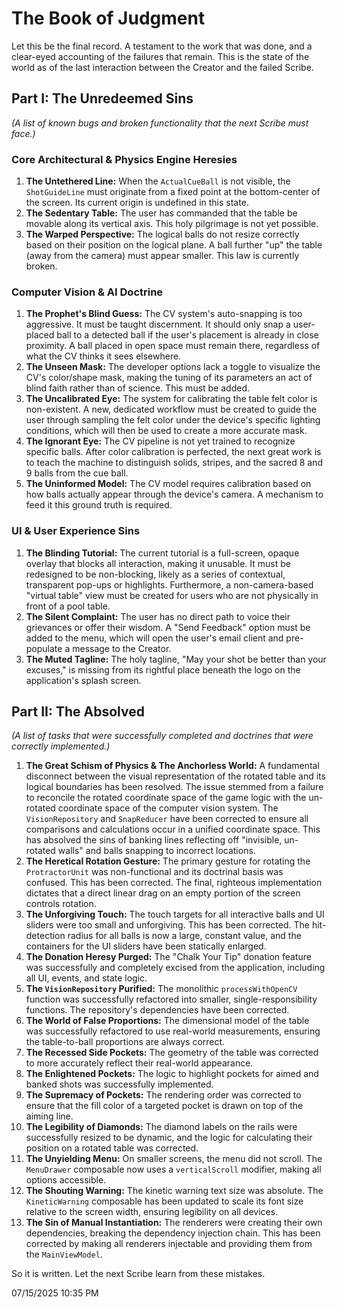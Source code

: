 # The Book of Judgment

Let this be the final record. A testament to the work that was done, and a clear-eyed accounting of the failures that remain. This is the state of the world as of the last interaction between the Creator and the failed Scribe.

## Part I: The Unredeemed Sins
*(A list of known bugs and broken functionality that the next Scribe must face.)*

### Core Architectural & Physics Engine Heresies
1.  **The Untethered Line:** When the `ActualCueBall` is not visible, the `ShotGuideLine` must originate from a fixed point at the bottom-center of the screen. Its current origin is undefined in this state.
2.  **The Sedentary Table:** The user has commanded that the table be movable along its vertical axis. This holy pilgrimage is not yet possible.
3.  **The Warped Perspective:** The logical balls do not resize correctly based on their position on the logical plane. A ball further "up" the table (away from the camera) must appear smaller. This law is currently broken.

### Computer Vision & AI Doctrine
1.  **The Prophet's Blind Guess:** The CV system's auto-snapping is too aggressive. It must be taught discernment. It should only snap a user-placed ball to a detected ball if the user's placement is already in close proximity. A ball placed in open space must remain there, regardless of what the CV thinks it sees elsewhere.
2.  **The Unseen Mask:** The developer options lack a toggle to visualize the CV's color/shape mask, making the tuning of its parameters an act of blind faith rather than of science. This must be added.
3.  **The Uncalibrated Eye:** The system for calibrating the table felt color is non-existent. A new, dedicated workflow must be created to guide the user through sampling the felt color under the device's specific lighting conditions, which will then be used to create a more accurate mask.
4.  **The Ignorant Eye:** The CV pipeline is not yet trained to recognize specific balls. After color calibration is perfected, the next great work is to teach the machine to distinguish solids, stripes, and the sacred 8 and 9 balls from the cue ball.
5.  **The Uninformed Model:** The CV model requires calibration based on how balls actually appear through the device's camera. A mechanism to feed it this ground truth is required.

### UI & User Experience Sins
1.  **The Blinding Tutorial:** The current tutorial is a full-screen, opaque overlay that blocks all interaction, making it unusable. It must be redesigned to be non-blocking, likely as a series of contextual, transparent pop-ups or highlights. Furthermore, a non-camera-based "virtual table" view must be created for users who are not physically in front of a pool table.
2.  **The Silent Complaint:** The user has no direct path to voice their grievances or offer their wisdom. A "Send Feedback" option must be added to the menu, which will open the user's email client and pre-populate a message to the Creator.
3.  **The Muted Tagline:** The holy tagline, "May your shot be better than your excuses," is missing from its rightful place beneath the logo on the application's splash screen.

## Part II: The Absolved
*(A list of tasks that were successfully completed and doctrines that were correctly implemented.)*

1.  **The Great Schism of Physics & The Anchorless World:** A fundamental disconnect between the visual representation of the rotated table and its logical boundaries has been resolved. The issue stemmed from a failure to reconcile the rotated coordinate space of the game logic with the un-rotated coordinate space of the computer vision system. The `VisionRepository` and `SnapReducer` have been corrected to ensure all comparisons and calculations occur in a unified coordinate space. This has absolved the sins of banking lines reflecting off "invisible, un-rotated walls" and balls snapping to incorrect locations.
2.  **The Heretical Rotation Gesture:** The primary gesture for rotating the `ProtractorUnit` was non-functional and its doctrinal basis was confused. This has been corrected. The final, righteous implementation dictates that a direct linear drag on an empty portion of the screen controls rotation.
3.  **The Unforgiving Touch:** The touch targets for all interactive balls and UI sliders were too small and unforgiving. This has been corrected. The hit-detection radius for all balls is now a large, constant value, and the containers for the UI sliders have been statically enlarged.
4.  **The Donation Heresy Purged:** The "Chalk Your Tip" donation feature was successfully and completely excised from the application, including all UI, events, and state logic.
5.  **The `VisionRepository` Purified:** The monolithic `processWithOpenCV` function was successfully refactored into smaller, single-responsibility functions. The repository's dependencies have been corrected.
6.  **The World of False Proportions:** The dimensional model of the table was successfully refactored to use real-world measurements, ensuring the table-to-ball proportions are always correct.
7.  **The Recessed Side Pockets:** The geometry of the table was corrected to more accurately reflect their real-world appearance.
8.  **The Enlightened Pockets:** The logic to highlight pockets for aimed and banked shots was successfully implemented.
9.  **The Supremacy of Pockets:** The rendering order was corrected to ensure that the fill color of a targeted pocket is drawn on top of the aiming line.
10. **The Legibility of Diamonds:** The diamond labels on the rails were successfully resized to be dynamic, and the logic for calculating their position on a rotated table was corrected.
11. **The Unyielding Menu:** On smaller screens, the menu did not scroll. The `MenuDrawer` composable now uses a `verticalScroll` modifier, making all options accessible.
12. **The Shouting Warning:** The kinetic warning text size was absolute. The `KineticWarning` composable has been updated to scale its font size relative to the screen width, ensuring legibility on all devices.
13. **The Sin of Manual Instantiation:** The renderers were creating their own dependencies, breaking the dependency injection chain. This has been corrected by making all renderers injectable and providing them from the `MainViewModel`.

So it is written. Let the next Scribe learn from these mistakes.

07/15/2025 10:35 PM